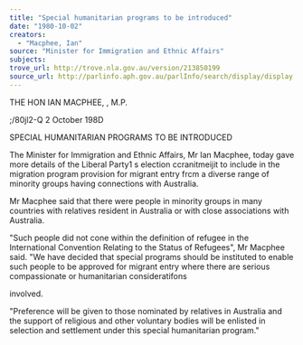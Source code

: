 ```yaml
---
title: "Special humanitarian programs to be introduced"
date: "1980-10-02"
creators:
  - "Macphee, Ian"
source: "Minister for Immigration and Ethnic Affairs"
subjects:
trove_url: http://trove.nla.gov.au/version/213850199
source_url: http://parlinfo.aph.gov.au/parlInfo/search/display/display.w3p;query=Id%3A%22media/pressrel/HPR09000838%22
---
```


 THE HON IAN MACPHEE, ,  M.P.

 ;/80jl2-Q 2 October 198D

 SPECIAL HUMANITARIAN PROGRAMS TO BE INTRODUCED

 The Minister for Immigration and Ethnic Affairs, Mr Ian Macphee,  today gave more details of the Liberal Party1  s election ccranitmeijit  to include in the migration program provision for migrant entry  frcm a diverse range of minority groups having connections with  Australia.

 Mr Macphee said that there were people in minority groups in many  countries with relatives resident in Australia or with close associations  with Australia.

 "Such people did not cone within the definition of refugee in the  International Convention Relating to the Status of Refugees", Mr  Macphee said. "We have decided that special programs should be  instituted to enable such people to be approved for migrant entry  where there are serious compassionate or humanitarian consideratifons 

 involved.

 "Preference will be given to those nominated by relatives in Australia  and the support of religious and other voluntary bodies will be  enlisted in selection and settlement under this special humanitarian  program."

